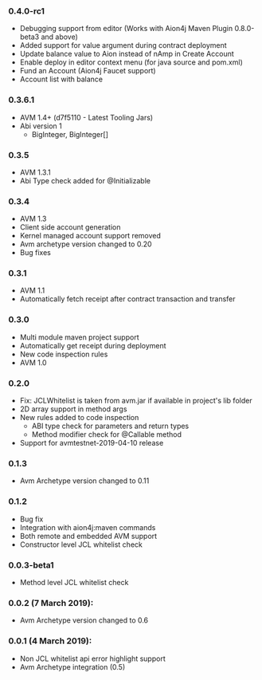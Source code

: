 ### 0.4.0-rc1
  - Debugging support from editor (Works with Aion4j Maven Plugin 0.8.0-beta3 and above)
  - Added support for value argument during contract deployment
  - Update balance value to Aion instead of nAmp in Create Account
  - Enable deploy in editor context menu (for java source and pom.xml)
  - Fund an Account (Aion4j Faucet support)
  - Account list with balance
### 0.3.6.1
  - AVM 1.4+ (d7f5110 - Latest Tooling Jars)
  - Abi version 1
    - BigInteger, BigInteger[]
### 0.3.5
  - AVM 1.3.1
  - Abi Type check added for @Initializable
### 0.3.4
  - AVM 1.3
  - Client side account generation
  - Kernel managed account support removed
  - Avm archetype version changed to 0.20
  - Bug fixes
### 0.3.1
  - AVM 1.1
  - Automatically fetch receipt after contract transaction and transfer
### 0.3.0
  - Multi module maven project support
  - Automatically get receipt during deployment
  - New code inspection rules
  - AVM 1.0
### 0.2.0
  - Fix: JCLWhitelist is taken from avm.jar if available in project's lib folder
  - 2D array support in method args
  - New rules added to code inspection 
       - ABI type check for parameters and return types
       - Method modifier check for @Callable method
  - Support for avmtestnet-2019-04-10 release     
### 0.1.3
  - Avm Archetype version changed to 0.11
### 0.1.2
  - Bug fix
  - Integration with aion4j:maven commands
  - Both remote and embedded AVM support
  - Constructor level JCL whitelist check
### 0.0.3-beta1
  - Method level JCL whitelist check
  
### 0.0.2 (7 March 2019):
  - Avm Archetype version changed to 0.6
  
### 0.0.1 (4 March 2019):
  - Non JCL whitelist api error highlight support
  - Avm Archetype integration (0.5)